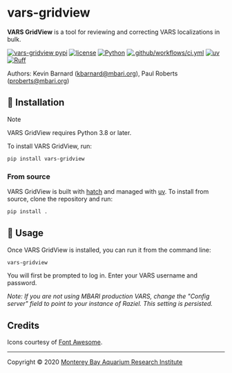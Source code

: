 # vars-gridview

**VARS GridView** is a tool for reviewing and correcting VARS localizations in bulk.

[![vars-gridview pypi](https://img.shields.io/pypi/v/vars-gridview.svg)](https://pypi.python.org/pypi/vars-gridview)
[![license](https://img.shields.io/badge/license-MIT-blue.svg)](https://opensource.org/licenses/MIT)
[![Python](https://img.shields.io/badge/language-Python-blue.svg)](https://www.python.org/downloads/)
[![.github/workflows/ci.yml](https://github.com/mbari-org/vars-gridview/actions/workflows/ci.yml/badge.svg)](https://github.com/mbari-org/vars-gridview/actions/workflows/ci.yml)
[![uv](https://img.shields.io/endpoint?url=https://raw.githubusercontent.com/astral-sh/uv/main/assets/badge/v0.json)](https://github.com/astral-sh/uv)
[![Ruff](https://img.shields.io/endpoint?url=https://raw.githubusercontent.com/astral-sh/ruff/main/assets/badge/v2.json)](https://docs.astral.sh/ruff/)

Authors: Kevin Barnard ([kbarnard@mbari.org](mailto:kbarnard@mbari.org)), Paul Roberts ([proberts@mbari.org](mailto:proberts@mbari.org))

## :hammer: Installation

> [!NOTE]
> VARS GridView requires Python 3.8 or later.

To install VARS GridView, run:

```bash
pip install vars-gridview
```

### From source

VARS GridView is built with [hatch](https://hatch.pypa.io/) and managed with [uv](https://docs.astral.sh/uv/). To install from source, clone the repository and run:

```bash
pip install .
```

## :rocket: Usage

Once VARS GridView is installed, you can run it from the command line:

```bash
vars-gridview
```

You will first be prompted to log in. Enter your VARS username and password. 

*Note: If you are not using MBARI production VARS, change the "Config server" field to point to your instance of Raziel. This setting is persisted.*

## Credits

Icons courtesy of [Font Awesome](https://fontawesome.com/).

---

Copyright &copy; 2020 [Monterey Bay Aquarium Research Institute](https://www.mbari.org)
